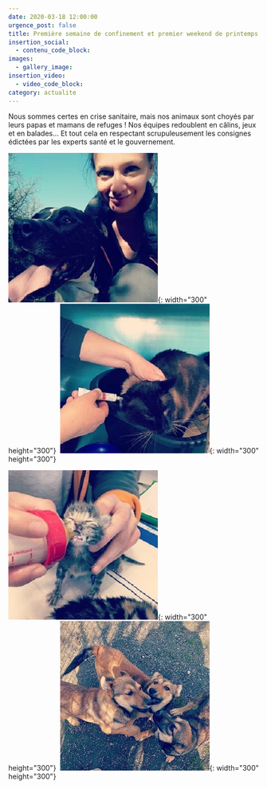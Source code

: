 ```yaml
---
date: 2020-03-18 12:00:00
urgence_post: false
title: Première semaine de confinement et premier weekend de printemps
insertion_social:
  - contenu_code_block:
images:
  - gallery_image:
insertion_video:
  - video_code_block:
category: actualite
---
```


Nous sommes certes en crise sanitaire, mais nos animaux sont choy&eacute;s par leurs papas et mamans de refuges \! Nos &eacute;quipes redoublent en c&acirc;lins, jeux et en balades… Et tout cela en respectant scrupuleusement les consignes &eacute;dict&eacute;es par les experts sant&eacute; et le gouvernement.

![](/uploads/chien-1.jpg){: width="300" height="300"}&nbsp;&nbsp;![](/uploads/chat1-2.jpg){: width="300" height="300"}

![](/uploads/chatok1.jpg){: width="300" height="300"}&nbsp;&nbsp;![](/uploads/chiens-2.jpg){: width="300" height="300"}